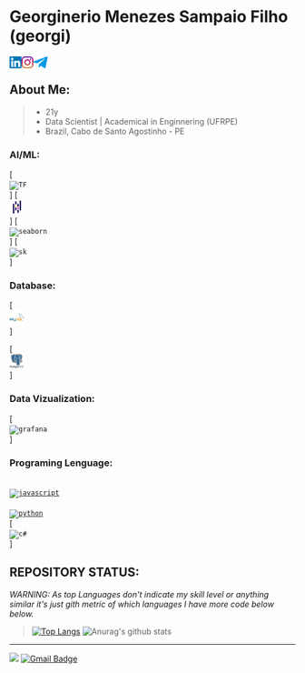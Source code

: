 # Georginerio Menezes Sampaio Filho (georgi) 
<a href="https://www.linkedin.com/in/georginerio-sampaio-314b131b1/">
  <img align="left" alt="GS | Linkedin" width="21px" src="https://github.com/rycky5/rycky5/blob/main/assets/linkedin.svg" />
<a href="https://www.instagram.com/georgi_msam/">
  <img align="left" alt="GS | Instagram" width="21px" src="https://github.com/rycky5/rycky5/blob/main/assets/instagram.svg" />
</a>
<a href="https://t.me/georgi_msam">
  <img align="left" alt="GS | Telegram" height="21px" src="https://github.com/rycky5/rycky5/blob/main/assets/Telegram.png" />
</a>
<br>

## About Me:

> * 21y
> * Data Scientist | Academical in Enginnering (UFRPE)
> * Brazil, Cabo de Santo Agostinho - PE
  
### AI/ML:
[<code>
<img alt="TF" width="26px" src="https://www.vectorlogo.zone/logos/tensorflow/tensorflow-icon.svg">
</code>]
[<code>
<img alt="pandas" width="26px" src="https://raw.githubusercontent.com/devicons/devicon/2ae2a900d2f041da66e950e4d48052658d850630/icons/pandas/pandas-original.svg">
</code>]
[<code>
<img alt="seaborn" width="26px" src="https://seaborn.pydata.org/_images/logo-mark-lightbg.svg">
</code>]
[<code>
<img alt="sk" width="26px" src="https://upload.wikimedia.org/wikipedia/commons/0/05/Scikit_learn_logo_small.svg">
</code>]
### Database:
[<code>
<img alt="mysql" width="26px" src="https://raw.githubusercontent.com/devicons/devicon/master/icons/mysql/mysql-original-wordmark.svg">
</code>]

[<code>
<img alt="pg" width="26px" src="https://raw.githubusercontent.com/devicons/devicon/master/icons/postgresql/postgresql-original-wordmark.svg">
</code>]
### Data Vizualization:
[<code>
<img alt="grafana" width="26px" src="https://www.vectorlogo.zone/logos/grafana/grafana-icon.svg">
</code>]
### Programing Lenguage:
[<code>
<img alt="javascript" width="26px" src="https://img.icons8.com/color/240/000000/javascript.png" />
</code>](https://developer.mozilla.org/en-US/docs/Web/JavaScript)
[<code>
<img alt="python" width="26px" src="https://img.icons8.com/color/240/000000/python.png">
</code>](https://www.python.org/)
[<code>
<img alt="c#" width="26px" src="https://img.icons8.com/color/344/c-sharp-logo.png">
</code>]
<br />

## REPOSITORY STATUS:
*WARNING: As top Languages ​​don't indicate my skill level or anything similar it's just gith metric of which languages ​​I have more code below below.*

> [![Top Langs](https://github-readme-stats.vercel.app/api/top-langs/?username=sam-menezes&theme=vision-friendly-dark)](https://github.com/anuraghazra/github-readme-stats) ![Anurag's github stats](https://github-readme-stats.vercel.app/api?username=sam-menezes&show_icons=true&theme=chartreuse-dark)


---
<img src="https://visitor-badge.laobi.icu/badge?page_id=sam-menezes"/>   [![Gmail Badge](https://img.shields.io/badge/-georgineriosampaio@gmail.com-c14438?style=flat-square&logo=Gmail&logoColor=white&link=mailto:georgineriosampaio@gmail.com)](mailto:georgineriosampaio@gmail.com)

